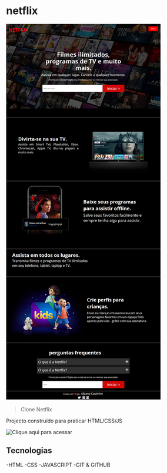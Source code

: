 # netflix

![preview](./preview.PNG)
> Clone Netflix

Projecto construído para praticar HTML/CSS/JS

![Clique aqui para acessar](https://albanocasimiro.github.io/clone-netflix/)

## Tecnologias
-HTML
-CSS
-JAVASCRIPT
-GIT & GITHUB
